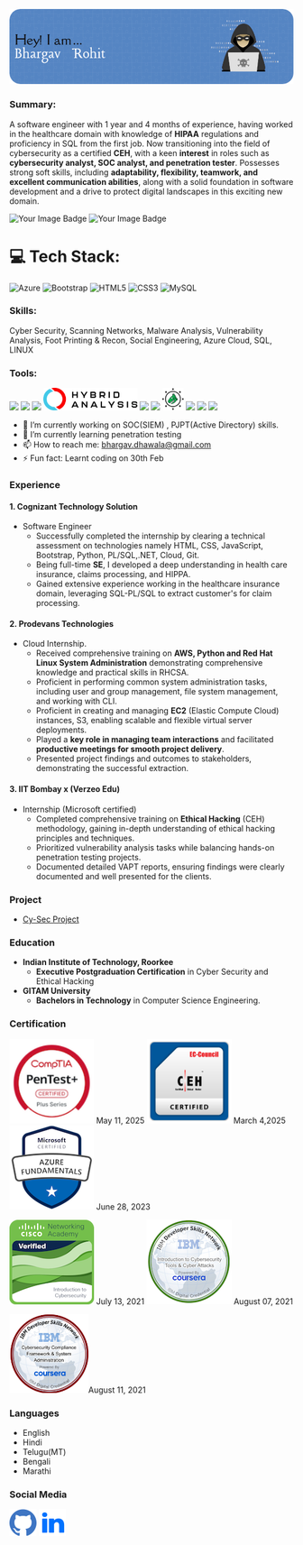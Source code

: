 ![Header](https://github.com/castorio32/Castorio/blob/main/github-header-image.png)
### Summary:
A software engineer with 1 year and 4 months of experience, having worked in the healthcare domain with knowledge of **HIPAA** regulations and proficiency in SQL from the first job. Now transitioning into the field of cybersecurity as a certified **CEH**, with a keen **interest** in roles such as **cybersecurity analyst, SOC analyst, and penetration tester**. Possesses strong soft skills, including **adaptability, flexibility, teamwork, and excellent communication abilities**, along with a solid foundation in software development and a drive to protect digital landscapes in this exciting new domain.

<img src="https://tryhackme-badges.s3.amazonaws.com/bhargav.dhawala.png" alt="Your Image Badge" />
<img src="https://tryhackme-badges.s3.amazonaws.com/casotrio.png" alt="Your Image Badge" />

# 💻 Tech Stack:
![Azure](https://img.shields.io/badge/azure-%230072C6.svg?style=for-the-badge&logo=microsoftazure&logoColor=white) ![Bootstrap](https://img.shields.io/badge/bootstrap-%238511FA.svg?style=for-the-badge&logo=bootstrap&logoColor=white) ![HTML5](https://img.shields.io/badge/html5-%23E34F26.svg?style=for-the-badge&logo=html5&logoColor=white) ![CSS3](https://img.shields.io/badge/css3-%231572B6.svg?style=for-the-badge&logo=css3&logoColor=white) <!--![Python](https://img.shields.io/badge/python-3670A0?style=for-the-badge&logo=python&logoColor=ffdd54) ![PowerShell](https://img.shields.io/badge/PowerShell-%235391FE.svg?style=for-the-badge&logo=powershell&logoColor=white)--> ![MySQL](https://img.shields.io/badge/mysql-4479A1.svg?style=for-the-badge&logo=mysql&logoColor=white)


### Skills: 
Cyber Security, Scanning Networks, Malware Analysis, Vulnerability Analysis, Foot Printing & Recon, Social Engineering, Azure Cloud, SQL, LINUX 

### Tools: 
<img src='https://files.svgcdn.io/simple-icons/metasploit.svg' height='40'> <img src='https://files.svgcdn.io/file-icons/nmap.svg' height='40'> <img src='https://files.svgcdn.io/simple-icons/wireshark.svg' height='40'> <img src="https://github.com/castorio32/Castorio/blob/main/logo_ha_new.svg" class="logo" alt="Logo" height='40'> <img src='https://files.svgcdn.io/simple-icons/virustotal.svg' height='40'>  <img src='https://files.svgcdn.io/simple-icons/burpsuite.svg' height='40'> <a href='https://openvas.org/index.html'> <img src='https://github.com/castorio32/Castorio/blob/main/inmenulogo.png' height='40'></a> <img src='https://files.svgcdn.io/devicon/azure.svg' height='40'> <img src='https://files.svgcdn.io/devicon/sqldeveloper.svg' height='40'> <img src = 'https://files.svgcdn.io/skill-icons/kali-dark.svg' height='40'>

- 🔭 I’m currently working on SOC(SIEM) , PJPT(Active Directory) skills. 
- 🌱 I’m currently learning penetration testing 
- 📫 How to reach me: bhargav.dhawala@gmail.com 
- ⚡ Fun fact: Learnt coding on 30th Feb 

###   Experience
####  1. Cognizant Technology Solution 
-  Software Engineer
   -  Successfully completed the internship by clearing a technical assessment on technologies namely HTML, CSS, JavaScript, Bootstrap, Python, PL/SQL,.NET, Cloud, Git.
   -  Being full-time **SE**, I developed a deep understanding in health care insurance, claims processing, and HIPPA.
   - Gained extensive experience working in the healthcare insurance domain, leveraging SQL-PL/SQL to extract customer's for claim processing.
#### 2. Prodevans Technologies
- Cloud Internship.
  - Received comprehensive training on **AWS, Python and Red Hat Linux System Administration** demonstrating comprehensive knowledge and practical skills in RHCSA.
  - Proficient in performing common system administration tasks, including user and group management, file system management, and working with CLI.
  - Proficient in creating and managing **EC2** (Elastic Compute Cloud) instances, S3, enabling scalable and flexible virtual server deployments.
  - Played a **key role in managing team interactions** and facilitated **productive meetings for smooth project delivery**.
  - Presented project findings and outcomes to stakeholders, demonstrating the successful extraction.
#### 3. IIT Bombay x (Verzeo Edu)
- Internship (Microsoft certified)
  - Completed comprehensive training on **Ethical Hacking** (CEH) methodology, gaining in-depth understanding of ethical hacking principles and techniques.
  - Prioritized vulnerability analysis tasks while balancing hands-on penetration testing projects.
  - Documented detailed VAPT reports, ensuring findings were clearly documented and well presented for the clients.

### Project 
-  <a href='https://github.com/castorio32/Cyber-Security-Projects'> Cy-Sec Project </a>

### Education
- **Indian Institute of Technology, Roorkee**
  - **Executive Postgraduation Certification** in Cyber Security and Ethical Hacking
- **GITAM University**
  - **Bachelors in Technology** in Computer Science Engineering.

### Certification

<img src='https://github.com/castorio32/Castorio/blob/main/comptia-pentest-ce-certification.png' height='150'> May 11, 2025 <img src='https://github.com/castorio32/Castorio/blob/main/CEH_2E345519D3F7.png' height='150'> March  4,2025  <img src='https://github.com/castorio32/Castorio/blob/main/microsoft-certified-azure-fundamentals%20(2).png'> June 28, 2023

<img src= 'https://github.com/castorio32/Castorio/blob/main/introduction-to-cybersecurity.png'> July 13, 2021 <img src='https://github.com/castorio32/Castorio/blob/main/introduction-to-cybersecurity-tools-cyber-attacks.png'> August 07, 2021

<img src="https://github.com/castorio32/Castorio/blob/main/cybersecurity-compliance-framework-system-administration.png" height=140px >August 11, 2021

### Languages
- English
- Hindi
- Telugu(MT)
- Bengali
- Marathi

### Social Media
[<img src='https://github.com/castorio32/Castorio/blob/main/1298743_github_git_logo_social_icon.png'>](https://github.com/castorio32)  [<img src='https://github.com/castorio32/Castorio/blob/main/3057688_in_linked_media_social_icon.png'>](https://www.linkedin.com/in/bhargav-rohit-dhawala/) 
<!-- [<img src='https://github.com/castorio32/Castorio/blob/main/1298747_instagram_brand_logo_social%20media_icon.png'>](https://www.instagram.com/castorio_/) -->

